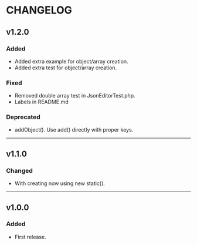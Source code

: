# CHANGELOG

## v1.2.0

### Added
- Added extra example for object/array creation.
- Added extra test for object/array creation.

### Fixed
- Removed double array test in JsonEditorTest.php.
- Labels in README.md

### Deprecated
- addObject(). Use add() directly with proper keys.

---

## v1.1.0

### Changed
- With creating now using new static().

---

## v1.0.0

### Added
- First release.


